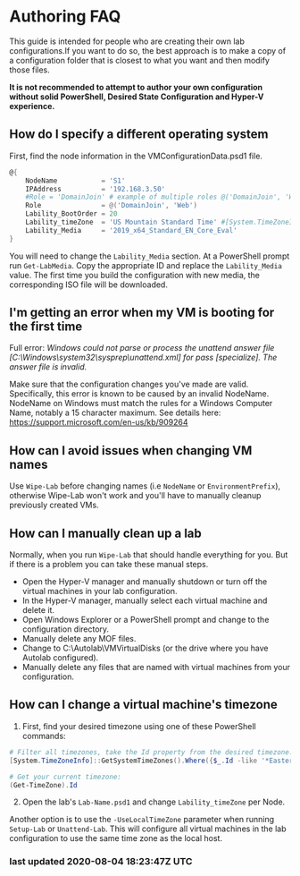 # Authoring FAQ

This guide is intended for people who are creating their own lab configurations.If you want to do so, the best approach is to make a copy of a configuration folder that is closest to what you want and then modify those files.

**It is not recommended to attempt to author your own configuration without solid PowerShell, Desired State Configuration and Hyper-V experience.**

## How do I specify a different operating system

First, find the node information in the VMConfigurationData.psd1 file.

```powershell
@{
    NodeName           = 'S1'
    IPAddress          = '192.168.3.50'
    #Role = 'DomainJoin' # example of multiple roles @('DomainJoin', 'Web')
    Role               = @('DomainJoin', 'Web')
    Lability_BootOrder = 20
    Lability_timeZone  = 'US Mountain Standard Time' #[System.TimeZoneInfo]::GetSystemTimeZones()
    Lability_Media     = '2019_x64_Standard_EN_Core_Eval'
}
```

You will need to change the `Lability_Media` section. At a PowerShell prompt run `Get-LabMedia`. Copy the appropriate ID and replace the `Lability_Media` value. The first time you build the configuration with new media, the corresponding ISO file will be downloaded.

## I'm getting an error when my VM is booting for the first time

Full error: *Windows could not parse or process the unattend answer file [C:\Windows\system32\sysprep\unattend.xml] for pass [specialize]. The answer file is invalid.*

Make sure that the configuration changes you've made are valid. Specifically, this error is known to be caused by an invalid NodeName. NodeName on Windows must match the rules for a Windows Computer Name, notably a 15 character maximum. See details here: https://support.microsoft.com/en-us/kb/909264

## How can I avoid issues when changing VM names

Use `Wipe-Lab` before changing names (i.e `NodeName` or `EnvironmentPrefix`), otherwise Wipe-Lab won't work and you'll have to manually cleanup previously created VMs.

## How can I manually clean up a lab

Normally, when you run `Wipe-Lab` that should handle everything for you. But if there is a problem you can take these manual steps.

+ Open the Hyper-V manager and manually shutdown or turn off the virtual machines in your lab configuration.
+ In the Hyper-V manager, manually select each virtual machine and delete it.
+ Open Windows Explorer or a PowerShell prompt and change to the configuration directory.
+ Manually delete any MOF files.
+ Change to C:\Autolab\VMVirtualDisks (or the drive where you have Autolab configured).
+ Manually delete any files that are named with virtual machines from your configuration.

## How can I change a virtual machine's timezone

1. First, find your desired timezone using one of these PowerShell commands:

```powershell
# Filter all timezones, take the Id property from the desired timezone:
[System.TimeZoneInfo]::GetSystemTimeZones().Where({$_.Id -like '*Eastern*'})

# Get your current timezone:
(Get-TimeZone).Id
```

2. Open the lab's `Lab-Name.psd1` and change `Lability_timeZone` per Node.

Another option is to use the `-UseLocalTimeZone` parameter when running `Setup-Lab` or `Unattend-Lab`. This will configure all virtual machines in the lab configuration to use the same time zone as the local host.

### last updated 2020-08-04 18:23:47Z UTC
